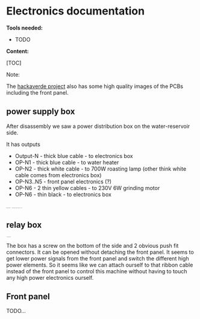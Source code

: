 # Electronics documentation
**Tools needed:**

- TODO

**Content:**

[TOC]

Note:

The [hackaverde project](https://github.com/PostalBlab/hackaverde/tree/master/images) also has some high quality images of the PCBs including the front panel.

## power supply box

After disassembly we saw a power distribution box on the water-reservoir side.

It has outputs

* Output-N - thick blue cable - to electronics box
* OP-N1 - thick blue cable - to water heater
* OP-N2 - thick white cable - to 700W roasting lamp (other think white cable comes from electronics box)
* OP-N3..N5 - front panel electronics (?)
* OP-N6 - 2 thin yellow cables - to 230V 6W grinding motor
* OP-N6 - thin black - to electronics box



<img src="C:\Users\mw2_7\Documents\GitHub\raspiverde\Bonaverde_disassembly\opened_left.JPG" alt="opened_left" style="zoom:12%;" />

<img src="C:\Users\mw2_7\Documents\GitHub\raspiverde\Bonaverde_disassembly\opened_power_electronics_box.JPG" alt="opened_power_electronics_box" style="zoom:12%;" />

## relay box

<img src="C:\Users\mw2_7\Documents\GitHub\raspiverde\Bonaverde_disassembly\opened_right.JPG" alt="opened_right" style="zoom:12%;" />

The box has a screw on the bottom of the side and 2 obvious push fit connectors.
It can be opened without detaching the front panel.
It seems to get lower power signals from the front panel and switch the different high power elements.
So it seems like we can attach ourself to that ribbon cable instead of the front panel to control this machine without having to touch any high power electronics ourself.

## Front panel

TODO...
